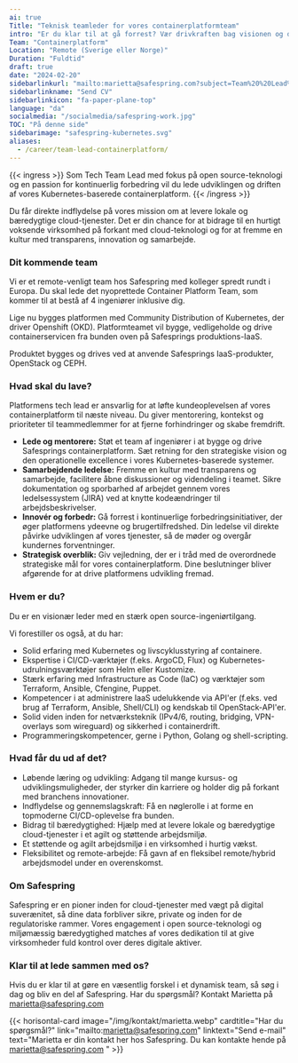 ```yaml
---
ai: true
Title: "Teknisk teamleder for vores containerplatformteam"
intro: "Er du klar til at gå forrest? Vær drivkraften bag visionen og den strategiske udvikling af det nyetablerede Container Platform-team!"
Team: "Containerplatform"
Location: "Remote (Sverige eller Norge)"
Duration: "Fuldtid"
draft: true
date: "2024-02-20"
sidebarlinkurl: "mailto:marietta@safespring.com?subject=Team%20%20Lead%20for%20Safespring%27s%20Container%20Platform%20Team&body=Please%20attach%20your%20CV%20and%20any%20cover%20letter,%20or%20write%20about%20your%20experience%20in%20this%20email."
sidebarlinkname: "Send CV"
sidebarlinkicon: "fa-paper-plane-top"
language: "da"
socialmedia: "/socialmedia/safespring-work.jpg"
TOC: "På denne side"
sidebarimage: "safespring-kubernetes.svg"
aliases:
  - /career/team-lead-containerplatform/
---
```

{{< ingress >}}
Som Tech Team Lead med fokus på open source-teknologi og en passion for kontinuerlig forbedring vil du lede udviklingen og driften af vores Kubernetes-baserede containerplatform.
{{< /ingress >}}

Du får direkte indflydelse på vores mission om at levere lokale og bæredygtige cloud-tjenester. Det er din chance for at bidrage til en hurtigt voksende virksomhed på forkant med cloud-teknologi og for at fremme en kultur med transparens, innovation og samarbejde.

### Dit kommende team

Vi er et remote-venligt team hos Safespring med kolleger spredt rundt i Europa. Du skal lede det nyoprettede Container Platform Team, som kommer til at bestå af 4 ingeniører inklusive dig.

Lige nu bygges platformen med Community Distribution of Kubernetes, der driver Openshift (OKD). Platformteamet vil bygge, vedligeholde og drive containerservicen fra bunden oven på Safesprings produktions-IaaS.

Produktet bygges og drives ved at anvende Safesprings IaaS-produkter, OpenStack og CEPH.

### Hvad skal du lave?

Platformens tech lead er ansvarlig for at løfte kundeoplevelsen af vores containerplatform til næste niveau. Du giver mentorering, kontekst og prioriteter til teammedlemmer for at fjerne forhindringer og skabe fremdrift.

- **Lede og mentorere:** Støt et team af ingeniører i at bygge og drive Safesprings containerplatform. Sæt retning for den strategiske vision og den operationelle excellence i vores Kubernetes-baserede systemer.
- **Samarbejdende ledelse:** Fremme en kultur med transparens og samarbejde, facilitere åbne diskussioner og videndeling i teamet. Sikre dokumentation og sporbarhed af arbejdet gennem vores ledelsessystem (JIRA) ved at knytte kodeændringer til arbejdsbeskrivelser.
- **Innovér og forbedr:** Gå forrest i kontinuerlige forbedringsinitiativer, der øger platformens ydeevne og brugertilfredshed. Din ledelse vil direkte påvirke udviklingen af vores tjenester, så de møder og overgår kundernes forventninger.
- **Strategisk overblik:** Giv vejledning, der er i tråd med de overordnede strategiske mål for vores containerplatform. Dine beslutninger bliver afgørende for at drive platformens udvikling fremad.

### Hvem er du?

Du er en visionær leder med en stærk open source-ingeniørtilgang.

Vi forestiller os også, at du har:

- Solid erfaring med Kubernetes og livscyklusstyring af containere.
- Ekspertise i CI/CD-værktøjer (f.eks. ArgoCD, Flux) og Kubernetes-udrulningsværktøjer som Helm eller Kustomize.
- Stærk erfaring med Infrastructure as Code (IaC) og værktøjer som Terraform, Ansible, Cfengine, Puppet.
- Kompetencer i at administrere IaaS udelukkende via API'er (f.eks. ved brug af Terraform, Ansible, Shell/CLI) og kendskab til OpenStack-API'er.
- Solid viden inden for netværksteknik (IPv4/6, routing, bridging, VPN-overlays som wireguard) og sikkerhed i containerdrift.
- Programmeringskompetencer, gerne i Python, Golang og shell-scripting.

### Hvad får du ud af det?

- Løbende læring og udvikling: Adgang til mange kursus- og udviklingsmuligheder, der styrker din karriere og holder dig på forkant med branchens innovationer.
- Indflydelse og gennemslagskraft: Få en nøglerolle i at forme en topmoderne CI/CD-oplevelse fra bunden.
- Bidrag til bæredygtighed: Hjælp med at levere lokale og bæredygtige cloud-tjenester i et agilt og støttende arbejdsmiljø.
- Et støttende og agilt arbejdsmiljø i en virksomhed i hurtig vækst.
- Fleksibilitet og remote-arbejde: Få gavn af en fleksibel remote/hybrid arbejdsmodel under en overenskomst.

### Om Safespring

Safespring er en pioner inden for cloud-tjenester med vægt på digital suverænitet, så dine data forbliver sikre, private og inden for de regulatoriske rammer. Vores engagement i open source-teknologi og miljømæssig bæredygtighed matches af vores dedikation til at give virksomheder fuld kontrol over deres digitale aktiver.

### Klar til at lede sammen med os?

Hvis du er klar til at gøre en væsentlig forskel i et dynamisk team, så søg i dag og bliv en del af Safespring. Har du spørgsmål? Kontakt Marietta på marietta@safespring.com

{{< horisontal-card image="/img/kontakt/marietta.webp" cardtitle="Har du spørgsmål?" link="mailto:marietta@safespring.com" linktext="Send e-mail" text="Marietta er din kontakt her hos Safespring. Du kan kontakte hende på marietta@safespring.com " >}}